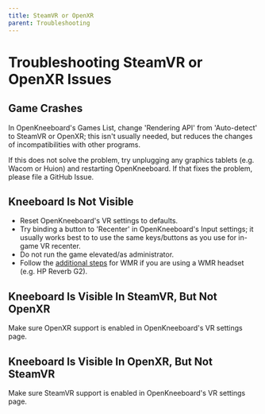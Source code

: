 ```yaml
---
title: SteamVR or OpenXR
parent: Troubleshooting
---
```


# Troubleshooting SteamVR or OpenXR Issues

## Game Crashes

In OpenKneeboard's Games List, change 'Rendering API' from 'Auto-detect' to SteamVR or OpenXR; this isn't usually needed, but reduces the changes of incompatibilities with other programs.

If this does not solve the problem, try unplugging any graphics tablets (e.g. Wacom or Huion) and restarting OpenKneeboard. If that fixes the problem, please file a GitHub Issue.

## Kneeboard Is Not Visible

- Reset OpenKneeboard's VR settings to defaults.
- Try binding a button to 'Recenter' in OpenKneeboard's Input settings; it usually works best to to use the same keys/buttons as you use for in-game VR recenter.
- Do not run the game elevated/as administrator.
- Follow the [additional steps](wmr-kneeboard-position.md) for WMR if you are using a WMR headset (e.g. HP Reverb G2).

## Kneeboard Is Visible In SteamVR, But Not OpenXR

Make sure OpenXR support is enabled in OpenKneeboard's VR settings page.

## Kneeboard Is Visible In OpenXR, But Not SteamVR

Make sure SteamVR support is enabled in OpenKneeboard's VR settings page.
